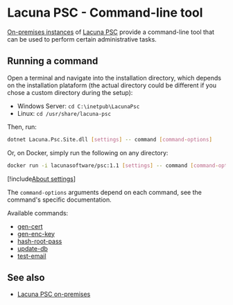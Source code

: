 ﻿# Lacuna PSC - Command-line tool

[On-premises instances](../index.md) of [Lacuna PSC](../../index.md) provide a command-line tool that can be
used to perform certain administrative tasks.

## Running a command

Open a terminal and navigate into the installation directory, which depends on the installation plataform
(the actual directory could be different if you chose a custom directory during the setup):

* Windows Server: `cd C:\inetpub\LacunaPsc`
* Linux: `cd /usr/share/lacuna-psc`

Then, run:

```sh
dotnet Lacuna.Psc.Site.dll [settings] -- command [command-options]
```

Or, on Docker, simply run the following on any directory:

```sh
docker run -i lacunasoftware/psc:1.1 [settings] -- command [command-options]
```

[!include[About settings](includes/about-settings.md)]

The `command-options` arguments depend on each command, see the command's specific documentation.

Available commands:

* [gen-cert](gen-cert.md)
* [gen-enc-key](gen-enc-key.md)
* [hash-root-pass](hash-root-pass.md)
* [update-db](update-db.md)
* [test-email](test-email.md)

## See also

* [Lacuna PSC on-premises](../index.md)
